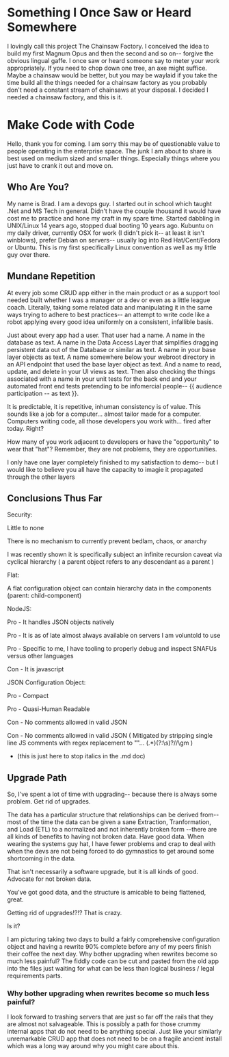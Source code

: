 # Something I Once Saw or Heard Somewhere

I lovingly call this project The Chainsaw Factory. I conceived the idea to build my first Magnum Opus and then the second and so on-- forgive the obvious lingual gaffe. I once saw or heard someone say to meter your work appropriately. If you need to chop down one tree, an axe might suffice. Maybe a chainsaw would be better, but you may be waylaid if you take the time build all the things needed for a chainsaw factory as you probably don't need a constant stream of chainsaws at your disposal. I decided I needed a chainsaw factory, and this is it.

# Make Code with Code

Hello, thank you for coming. I am sorry this may be of questionable value to people operating in the enterprise space. The junk I am about to share is best used on medium sized and smaller things. Especially things where you just have to crank it out and move on.

## Who Are You?

My name is Brad. I am a devops guy. I started out in school which taught .Net and MS Tech in general. Didn't have the couple thousand it would have cost me to practice and hone my craft in my spare time. Started dabbling in UNIX/Linux 14 years ago, stopped dual booting 10 years ago. Kubuntu on my daily driver, currently OSX for work (I didn't pick it-- at least it isn't winblows), prefer Debian on servers-- usually log into Red Hat/Cent/Fedora or Ubuntu. This is my first specifically Linux convention as well as my little guy over there.

## Mundane Repetition

At every job some CRUD app either in the main product or as a support tool needed built whether I was a manager or a dev or even as a little league coach. Literally, taking some related data and manipulating it in the same ways trying to adhere to best practices-- an attempt to write code like a robot applying every good idea uniformly on a consistent, infallible basis.

Just about every app had a user. That user had a name. A name in the database as text. A name in the Data Access Layer that simplifies dragging persistent data out of the Database or similar as text. A name in your base layer objects as text. A name somewhere below your webroot directory in an API endpoint that used the base layer object as text. And a name to read, update, and delete in your UI views as text. Then also checking the things associated with a name in your unit tests for the back end and your automated front end tests pretending to be infomercial people-- {{ audience participation -- as text }}.

It is predictable, it is repetitive, inhuman consistency is of value. This sounds like a job for a computer... almost tailor made for a computer. Computers writing code, all those developers you work with... fired after today. Right?

How many of you work adjacent to developers or have the "opportunity" to wear that "hat"? Remember, they are not problems, they are opportunities.

I only have one layer completely finished to my satisfaction to demo-- but I would like to believe you all have the capacity to imagie it propagated through the other layers


## Conclusions Thus Far

Security:

Little to none

There is no mechanism to currently prevent bedlam, chaos, or anarchy

I was recently shown it is specifically subject an infinite recursion caveat via cyclical hierarchy
( a parent object refers to any descendant as a parent )

Flat:

A flat configuration object can contain hierarchy data in the components (parent: child-component)

NodeJS:

Pro - It handles JSON objects natively

Pro - It is as of late almost always available on servers I am voluntold to use

Pro - Specific to me, I have tooling to properly debug and inspect SNAFUs versus other languages

Con - It is javascript

JSON Configuration Object:

Pro - Compact

Pro - Quasi-Human Readable

Con - No comments allowed in valid JSON

Con - No comments allowed in valid JSON
( Mitigated by stripping single line JS comments with regex replacement to ""... (.*)(?:\s)?\/\/\gm ) 

* (this is just here to stop italics in the .md doc)

## Upgrade Path

So, I've spent a lot of time with upgrading-- because there is always some problem. Get rid of upgrades.

The data has a particular structure that relationships can be derived from-- most of the time the data can be given a sane Extraction, Tranformation, and Load (ETL) to a normalized and not inherently broken form --there are all kinds of benefits to having not broken data. Have good data. When wearing the systems guy hat, I have fewer problems and crap to deal with when the devs are not being forced to do gymnastics to get around some shortcoming in the data.

That isn't necessarily a software upgrade, but it is all kinds of good. Advocate for not broken data.

You've got good data, and the structure is amicable to being flattened, great.

Getting rid of upgrades!?!? That is crazy.

Is it?

I am picturing taking two days to build a fairly comprehensive configuration object and having a rewrite 90% complete before any of my peers finish their coffee the next day. Why bother upgrading when rewrites become so much less painful? The fiddly code can be cut and pasted from the old app into the files just waiting for what can be less than logical business / legal requirements parts.

### Why bother upgrading when rewrites become so much less painful?

I look forward to trashing servers that are just so far off the rails that they are almost not salvageable. This is possibly a path for those crummy internal apps that do not need to be anything special. Just like your similarly unremarkable CRUD app that does not need to be on a fragile ancient install which was a long way around why you might care about this.
